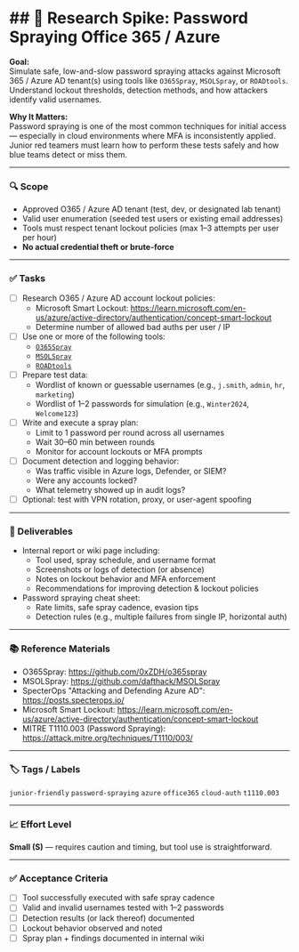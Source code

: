 # ## 🔐 Research Spike: Password Spraying Office 365 / Azure

**Goal:**  
Simulate safe, low-and-slow password spraying attacks against Microsoft 365 / Azure AD tenant(s) using tools like `O365Spray`, `MSOLSpray`, or `ROADtools`. Understand lockout thresholds, detection methods, and how attackers identify valid usernames.

**Why It Matters:**  
Password spraying is one of the most common techniques for initial access — especially in cloud environments where MFA is inconsistently applied. Junior red teamers must learn how to perform these tests safely and how blue teams detect or miss them.

---

### 🔍 Scope
- Approved O365 / Azure AD tenant (test, dev, or designated lab tenant)
- Valid user enumeration (seeded test users or existing email addresses)
- Tools must respect tenant lockout policies (max 1–3 attempts per user per hour)
- **No actual credential theft or brute-force**

---

### ✅ Tasks
- [ ] Research O365 / Azure AD account lockout policies:
  - Microsoft Smart Lockout: https://learn.microsoft.com/en-us/azure/active-directory/authentication/concept-smart-lockout
  - Determine number of allowed bad auths per user / IP
- [ ] Use one or more of the following tools:
  - [`O365Spray`](https://github.com/0xZDH/o365spray)
  - [`MSOLSpray`](https://github.com/dafthack/MSOLSpray)
  - [`ROADtools`](https://github.com/dirkjanm/ROADtools)
- [ ] Prepare test data:
  - Wordlist of known or guessable usernames (e.g., `j.smith`, `admin`, `hr`, `marketing`)
  - Wordlist of 1–2 passwords for simulation (e.g., `Winter2024`, `Welcome123`)
- [ ] Write and execute a spray plan:
  - Limit to 1 password per round across all usernames
  - Wait 30–60 min between rounds
  - Monitor for account lockouts or MFA prompts
- [ ] Document detection and logging behavior:
  - Was traffic visible in Azure logs, Defender, or SIEM?
  - Were any accounts locked?
  - What telemetry showed up in audit logs?
- [ ] Optional: test with VPN rotation, proxy, or user-agent spoofing

---

### 🎯 Deliverables
- Internal report or wiki page including:
  - Tool used, spray schedule, and username format
  - Screenshots or logs of detection (or absence)
  - Notes on lockout behavior and MFA enforcement
  - Recommendations for improving detection & lockout policies
- Password spraying cheat sheet:
  - Rate limits, safe spray cadence, evasion tips
  - Detection rules (e.g., multiple failures from single IP, horizontal auth)

---

### 📚 Reference Materials
- O365Spray: https://github.com/0xZDH/o365spray  
- MSOLSpray: https://github.com/dafthack/MSOLSpray  
- SpecterOps "Attacking and Defending Azure AD": https://posts.specterops.io/  
- Microsoft Smart Lockout: https://learn.microsoft.com/en-us/azure/active-directory/authentication/concept-smart-lockout  
- MITRE T1110.003 (Password Spraying): https://attack.mitre.org/techniques/T1110/003/

---

### 🏷️ Tags / Labels
`junior-friendly` `password-spraying` `azure` `office365` `cloud-auth` `t1110.003`

---

### 📈 Effort Level
**Small (S)** — requires caution and timing, but tool use is straightforward.

---

### ✅ Acceptance Criteria
- [ ] Tool successfully executed with safe spray cadence
- [ ] Valid and invalid usernames tested with 1–2 passwords
- [ ] Detection results (or lack thereof) documented
- [ ] Lockout behavior observed and noted
- [ ] Spray plan + findings documented in internal wiki